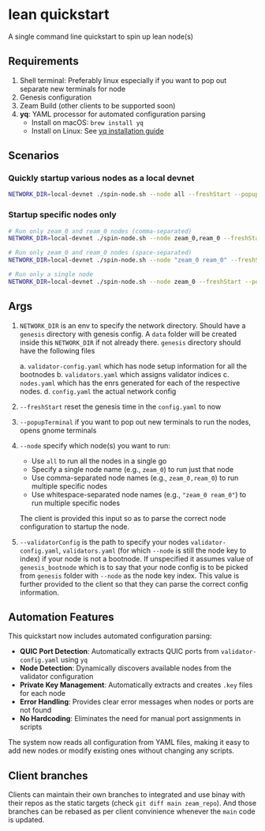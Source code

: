 # lean quickstart

A single command line quickstart to spin up lean node(s)

## Requirements

1. Shell terminal: Preferably linux especially if you want to pop out separate new terminals for node
2. Genesis configuration
3. Zeam Build (other clients to be supported soon)
4. **yq**: YAML processor for automated configuration parsing
   - Install on macOS: `brew install yq`
   - Install on Linux: See [yq installation guide](https://github.com/mikefarah/yq#install)

## Scenarios

### Quickly startup various nodes as a local devnet

```sh
NETWORK_DIR=local-devnet ./spin-node.sh --node all --freshStart --popupTerminal
```

### Startup specific nodes only

```sh
# Run only zeam_0 and ream_0 nodes (comma-separated)
NETWORK_DIR=local-devnet ./spin-node.sh --node zeam_0,ream_0 --freshStart --popupTerminal

# Run only zeam_0 and ream_0 nodes (space-separated)
NETWORK_DIR=local-devnet ./spin-node.sh --node "zeam_0 ream_0" --freshStart --popupTerminal

# Run only a single node
NETWORK_DIR=local-devnet ./spin-node.sh --node zeam_0 --freshStart --popupTerminal
```
  
## Args

1. `NETWORK_DIR` is an env to specify the network directory. Should have a `genesis` directory with genesis config. A `data` folder will be created inside this `NETWORK_DIR` if not already there.
  `genesis` directory should have the following files

    a. `validator-config.yaml` which has node setup information for all the bootnodes
    b. `validators.yaml` which assigns validator indices
    c. `nodes.yaml` which has the enrs generated for each of the respective nodes.
    d. `config.yaml` the actual network config

2. `--freshStart` reset the genesis time in the `config.yaml` to now
3. `--popupTerminal` if you want to pop out new terminals to run the nodes, opens gnome terminals
4. `--node` specify which node(s) you want to run:
   - Use `all` to run all the nodes in a single go
   - Specify a single node name (e.g., `zeam_0`) to run just that node
   - Use comma-separated node names (e.g., `zeam_0,ream_0`) to run multiple specific nodes
   - Use whitespace-separated node names (e.g., `"zeam_0 ream_0"`) to run multiple specific nodes
   
   The client is provided this input so as to parse the correct node configuration to startup the node.
5. `--validatorConfig` is the path to specify your nodes `validator-config.yaml`, `validators.yaml` (for which `--node` is still the node key to index) if your node is not a bootnode. 
  If unspecified it assumes value of `genesis_bootnode` which is to say that your node config is to be picked from `genesis` folder with `--node` as the node key index.
  This value is further provided to the client so that they can parse the correct config information.

## Automation Features

This quickstart now includes automated configuration parsing:

- **QUIC Port Detection**: Automatically extracts QUIC ports from `validator-config.yaml` using `yq`
- **Node Detection**: Dynamically discovers available nodes from the validator configuration
- **Private Key Management**: Automatically extracts and creates `.key` files for each node
- **Error Handling**: Provides clear error messages when nodes or ports are not found
- **No Hardcoding**: Eliminates the need for manual port assignments in scripts

The system now reads all configuration from YAML files, making it easy to add new nodes or modify existing ones without changing any scripts.

## Client branches

Clients can maintain their own branches to integrated and use binay with their repos as the static targets (check `git diff main zeam_repo`). And those branches can be rebased as per client convinience whenever the `main` code is updated.
